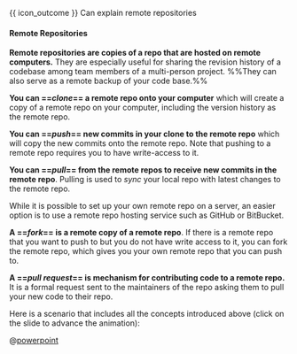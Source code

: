 <span id="prereqs"></span>

<span id="outcomes">{{ icon_outcome }} Can explain remote repositories</span>

<div id="title">

#### Remote Repositories

</div>

<div id="body">

**Remote repositories are copies of a repo that are hosted on remote computers.** They are especially useful for sharing the revision history of a codebase among team members of a multi-person project. %%They can also serve as a remote backup of your code base.%%

**You can ==_clone_== a remote repo onto your computer** which will create a copy of a remote repo on your computer, including the version history as the remote repo.

**You can ==_push_== new commits in your clone to the remote repo** which will copy the new commits onto the remote repo. Note that pushing to a remote repo requires you to have write-access to it.

**You can ==_pull_== from the remote repos to receive new commits in the remote repo**. Pulling is used to _sync_ your local repo with latest changes to the remote repo.

While it is possible to set up your own remote repo on a server, an easier option is to use a remote repo hosting service such as GitHub or BitBucket.

**A ==_fork_== is a remote copy of a remote repo**. If there is a remote repo that you want to push to but you do not have write access to it, you can fork the remote repo, which gives you your own remote repo that you can push to.

**A ==_pull request_== is mechanism for contributing code to a remote repo.** It is a formal request sent to the maintainers of the repo asking them to pull your new code to their repo.


<div v-closeable alt="slideshow: remote repo scenario">

Here is a scenario that includes all the concepts introduced above (click on the slide to advance the animation): 

@[powerpoint](https://onedrive.live.com/embed?cid=A5AF047C4CAD67AB&resid=A5AF047C4CAD67AB%212290&authkey=&em=2)

</div>

</div>

<div id="extras">
</div>